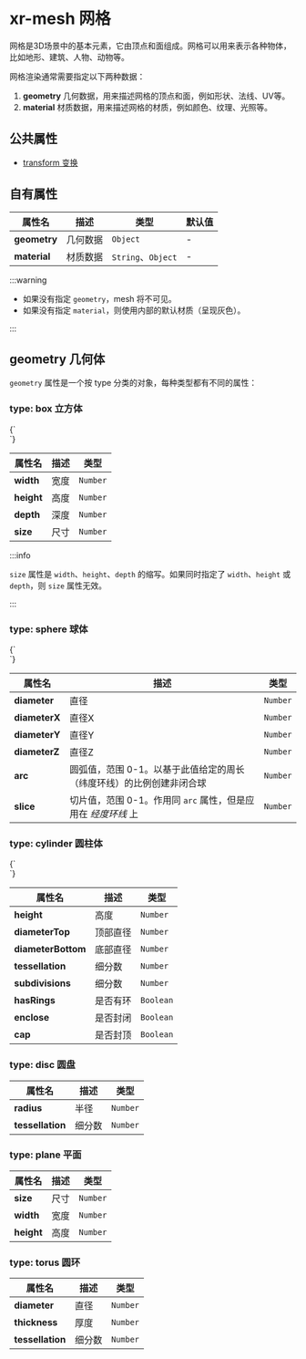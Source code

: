 # xr-mesh 网格

网格是3D场景中的基本元素，它由顶点和面组成。网格可以用来表示各种物体，比如地形、建筑、人物、动物等。

网格渲染通常需要指定以下两种数据：

1. **geometry** 几何数据，用来描述网格的顶点和面，例如形状、法线、UV等。
2. **material** 材质数据，用来描述网格的材质，例如颜色、纹理、光照等。

## 公共属性

- [transform 变换](/docs/component/transformnode)

## 自有属性

| 属性名       | 描述     | 类型               | 默认值 |
| ------------ | -------- | ------------------ | ------ |
| **geometry** | 几何数据 | `Object`           | -      |
| **material** | 材质数据 | `String`、`Object` | -      |

:::warning

- 如果没有指定 `geometry`，mesh 将不可见。
- 如果没有指定 `material`，则使用内部的默认材质（呈现灰色）。

:::

## geometry 几何体

`geometry` 属性是一个按 type 分类的对象，每种类型都有不同的属性：

### **type: box** 立方体

<CodeLive defaultHeight={300}>
{`
<style>
  xr-mesh {
    animation: rotate 20s linear infinite;
  }
   xr-mesh:nth-of-type(1) {
    ---geometry: "type: box; size: 0.5;";
    ---position: -2 0 0;
  }
  xr-mesh:nth-of-type(2) {
    ---geometry: "type: box;";
    ---position: 0 0 0;
  }
  xr-mesh:nth-of-type(3) {
    ---geometry: "type: box; width: 0.5; height: 1; depth: 0.1; subdivisions: 1";
    ---position: 2 0 0;
  }
  @keyframes rotate {
    from {
      ---rotation: 0 0 0;
    }
    to {
      ---rotation: 0 360 0;
    }
  }
</style>

<xr-scene style="height: 300px;">
  <xr-camera radius="3"></xr-camera>
  <xr-mesh></xr-mesh>
  <xr-mesh></xr-mesh>
  <xr-mesh></xr-mesh>
  <xr-loading>
    <div class='loading'></div>
  </xr-loading>
</xr-scene>
`}
</CodeLive>

| 属性名     | 描述 | 类型     |
| ---------- | ---- | -------- |
| **width**  | 宽度 | `Number` |
| **height** | 高度 | `Number` |
| **depth**  | 深度 | `Number` |
| **size**   | 尺寸 | `Number` |

:::info

`size` 属性是 `width`、`height`、`depth` 的缩写。如果同时指定了 `width`、`height` 或 `depth`，则 `size` 属性无效。

:::

### **type: sphere** 球体

<CodeLive defaultHeight={300}>
{`
<style>
  xr-mesh {
    animation: rotate 20s linear infinite;
  }
  xr-mesh:nth-of-type(1) {
    ---geometry: "type: sphere; diameter: 0.5;";
    ---position: -2 0 0;
  }
  xr-mesh:nth-of-type(2) {
    ---geometry: "type: sphere; arc: 0.8; slice: 0.7;";
    ---position: 0 0 0;
  }
  xr-mesh:nth-of-type(3) {
    ---geometry: "type: sphere; diameter: 0.5; diameterX: 0.5; diameterY: 1; diameterZ: 0.1;";
    ---position: 2 0 0;
  }
  @keyframes rotate {
    from {
      ---rotation: 0 0 0;
    }
    to {
      ---rotation: 0 360 0;
    }
  }
</style>

<xr-scene style="height: 300px;">
  <xr-camera radius="3" beta="80"></xr-camera>
  <xr-mesh></xr-mesh>
  <xr-mesh></xr-mesh>
  <xr-mesh></xr-mesh>
  <xr-loading>
    <div class='loading'></div>
  </xr-loading>
</xr-scene>
`}
</CodeLive>

| 属性名        | 描述                                                                 | 类型     |
| ------------- | -------------------------------------------------------------------- | -------- |
| **diameter**  | 直径                                                                 | `Number` |
| **diameterX** | 直径X                                                                | `Number` |
| **diameterY** | 直径Y                                                                | `Number` |
| **diameterZ** | 直径Z                                                                | `Number` |
| **arc**       | 圆弧值，范围 0-1。以基于此值给定的周长（纬度环线）的比例创建非闭合球 | `Number` |
| **slice**     | 切片值，范围 0-1。作用同 `arc` 属性，但是应用在 _经度环线_ 上        | `Number` |

### **type: cylinder** 圆柱体

<CodeLive defaultHeight={300}>
{`
<style>
  xr-mesh {
    animation: rotate 20s linear infinite;
  }
  xr-mesh:nth-of-type(1) {
    ---geometry: "type: cylinder; height: 1; diameterTop: 0.3;";
    ---position: -2 0 0;
  }
  xr-mesh:nth-of-type(2) {
    ---geometry: "type: cylinder; height: 1;";
    ---position: 0 0 0;
  }
  xr-mesh:nth-of-type(3) {
    ---geometry: "type: cylinder; height: 1; diameterBottom: 0; cap: false";
    ---position: 2 0 0;
  }
  @keyframes rotate {
    from {
      ---rotation: 0 0 0;
    }
    to {
      ---rotation: 0 360 0;
    }
  }
</style>

<xr-scene style="height: 300px;">
  <xr-camera radius="3" beta="60"></xr-camera>
  <xr-mesh></xr-mesh>
  <xr-mesh></xr-mesh>
  <xr-mesh></xr-mesh>
  <xr-loading>
    <div class='loading'></div>
  </xr-loading>
</xr-scene>
`}
</CodeLive>

| 属性名             | 描述     | 类型      |
| ------------------ | -------- | --------- |
| **height**         | 高度     | `Number`  |
| **diameterTop**    | 顶部直径 | `Number`  |
| **diameterBottom** | 底部直径 | `Number`  |
| **tessellation**   | 细分数   | `Number`  |
| **subdivisions**   | 细分数   | `Number`  |
| **hasRings**       | 是否有环 | `Boolean` |
| **enclose**        | 是否封闭 | `Boolean` |
| **cap**            | 是否封顶 | `Boolean` |

### **type: disc** 圆盘

| 属性名           | 描述   | 类型     |
| ---------------- | ------ | -------- |
| **radius**       | 半径   | `Number` |
| **tessellation** | 细分数 | `Number` |

### **type: plane** 平面

| 属性名     | 描述 | 类型     |
| ---------- | ---- | -------- |
| **size**   | 尺寸 | `Number` |
| **width**  | 宽度 | `Number` |
| **height** | 高度 | `Number` |

### **type: torus** 圆环

| 属性名           | 描述   | 类型     |
| ---------------- | ------ | -------- |
| **diameter**     | 直径   | `Number` |
| **thickness**    | 厚度   | `Number` |
| **tessellation** | 细分数 | `Number` |
